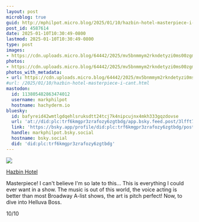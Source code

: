 ```yaml
---
layout: post
microblog: true
guid: http://mphilpot.micro.blog/2025/01/10/hazbin-hotel-masterpiece-i-cant.html
post_id: 4587614
date: 2025-01-10T10:30:49-0800
lastmod: 2025-01-10T10:30:49-0800
type: post
images:
- https://cdn.uploads.micro.blog/64442/2025/mv5bnmmym2rkndetyzi0ms00zgm3lwi1yzyty2y0yzezmgy3ntlmxkeyxkfqcgc.-v1-fmjpg-u.jpg
photos:
- https://cdn.uploads.micro.blog/64442/2025/mv5bnmmym2rkndetyzi0ms00zgm3lwi1yzyty2y0yzezmgy3ntlmxkeyxkfqcgc.-v1-fmjpg-u.jpg
photos_with_metadata:
- url: https://cdn.uploads.micro.blog/64442/2025/mv5bnmmym2rkndetyzi0ms00zgm3lwi1yzyty2y0yzezmgy3ntlmxkeyxkfqcgc.-v1-fmjpg-u.jpg
#url: /2025/01/10/hazbin-hotel-masterpiece-i-cant.html
mastodon:
  id: 113805482863474012
  username: markphilpot
  hostname: hachyderm.io
bluesky:
  id: bafyreid42wmtlgdqehlsruksdtt24tcj7k4nipcujnx4mkh333gqzdovse
  url: 'at://did:plc:trf6kmgpr3zrafozy6zgtbdg/app.bsky.feed.post/3lfft7vuhg42z'
  link: 'https://bsky.app/profile/did:plc:trf6kmgpr3zrafozy6zgtbdg/post/3lfft7vuhg42z'
  handle: markphilpot.bsky.social
  hostname: bsky.social
  did: 'did:plc:trf6kmgpr3zrafozy6zgtbdg'
---
```

![](https://micro.markphilpot.com/uploads/2025/mv5bnmmym2rkndetyzi0ms00zgm3lwi1yzyty2y0yzezmgy3ntlmxkeyxkfqcgc.-v1-fmjpg-u.jpg)

[Hazbin Hotel](https://hazbinhotel.com/)

Masterpiece! I can't believe I'm so late to this... This is everything I could ever want in a show. The music is out of this world, the voice acting is better than most Broadway A-list shows, the art is pitch perfect! Now, to dive into Helluva Boss.

10/10


